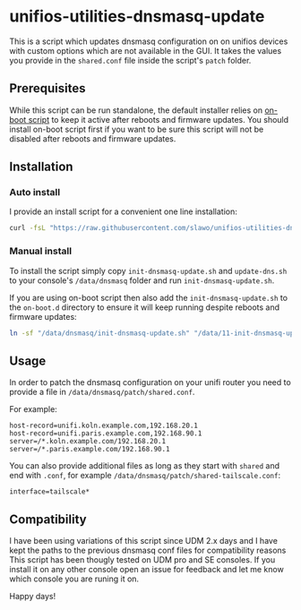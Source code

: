 # unifios-utilities-dnsmasq-update

This is a script which updates dnsmasq configuration on on unifios devices with custom options which are not available in the GUI. It takes the values you provide in the `shared.conf` file inside the script's `patch` folder.

## Prerequisites

While this script can be run standalone, the default installer relies on [on-boot script](https://github.com/unifi-utilities/unifios-utilities/tree/main/on-boot-script) to keep it active after reboots and firmware updates. You should install on-boot script first if you want to be sure this script will not be disabled after reboots and firmware updates.

## Installation

### Auto install

I provide an install script for a convenient one line installation:

```bash
curl -fsL "https://raw.githubusercontent.com/slawo/unifios-utilities-dnsmasq-update/HEAD/remote-install.sh" | /bin/bash
```

### Manual install

To install the script simply copy `init-dnsmasq-update.sh` and `update-dns.sh` to your console's `/data/dnsmasq` folder and run `init-dnsmasq-update.sh`.

If you are using on-boot script then also add the `init-dnsmasq-update.sh` to the `on-boot.d` directory to ensure it will keep running despite reboots and firmware updates:

```bash
ln -sf "/data/dnsmasq/init-dnsmasq-update.sh" "/data/11-init-dnsmasq-updates.sh"
```

## Usage

In order to patch the dnsmasq configuration on your unifi router you need to provide a file in `/data/dnsmasq/patch/shared.conf`.

For example:

```dnsmasq
host-record=unifi.koln.example.com,192.168.20.1
host-record=unifi.paris.example.com,192.168.90.1
server=/*.koln.example.com/192.168.20.1
server=/*.paris.example.com/192.168.90.1
```

You can also provide additional files as long as they start with `shared` and end with `.conf`, for example `/data/dnsmasq/patch/shared-tailscale.conf`:

```dnsmasq
interface=tailscale*
```

## Compatibility
I have been using variations of this script since UDM 2.x days and I have kept the paths to the previous dnsmasq conf files for compatibility reasons
This script has been thougly tested on UDM pro and SE consoles. If you install it on any other console open an issue for feedback and let me know which console you are runing it on.

Happy days!

